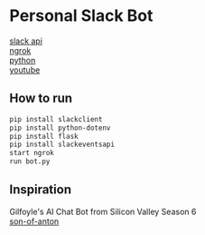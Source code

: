 # Personal Slack Bot


[slack api](https://api.slack.com/)<br/>
[ngrok](https://ngrok.com/)<br/>
[python](https://www.python.org/downloads/)<br/>
[youtube](https://www.youtube.com/watch?v=KJ5bFv-IRFM&list=PLzMcBGfZo4-kqyzTzJWCV6lyK-ZMYECDc&index=2)<br/>

## How to run
```bash
pip install slackclient
pip install python-dotenv
pip install flask
pip install slackeventsapi
start ngrok
run bot.py
```

## Inspiration
Gilfoyle's AI Chat Bot from Silicon Valley Season 6<br/>
[son-of-anton](https://www.youtube.com/watch?v=IWIusSdn1e4)


